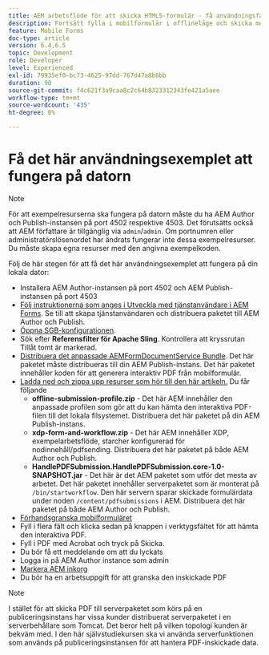 ```yaml
---
title: AEM arbetsflöde för att skicka HTML5-formulär - få användningsfallet att fungera
description: Fortsätt fylla i mobilformulär i offlineläge och skicka mobilformulär för att aktivera AEM arbetsflöde
feature: Mobile Forms
doc-type: article
version: 6.4,6.5
topic: Development
role: Developer
level: Experienced
exl-id: 79935ef0-bc73-4625-97dd-767d47a8b8bb
duration: 90
source-git-commit: f4c621f3a9caa8c2c64b8323312343fe421a5aee
workflow-type: tm+mt
source-wordcount: '435'
ht-degree: 0%

---
```


# Få det här användningsexemplet att fungera på datorn

>[!NOTE]
>
>För att exempelresurserna ska fungera på datorn måste du ha AEM Author och Publish-instansen på port 4502 respektive 4503. Det förutsätts också att AEM författare är tillgänglig via `admin`/`admin`. Om portnumren eller administratörslösenordet har ändrats fungerar inte dessa exempelresurser. Du måste skapa egna resurser med den angivna exempelkoden.

Följ de här stegen för att få det här användningsexemplet att fungera på din lokala dator:

* Installera AEM Author-instansen på port 4502 och AEM Publish-instansen på port 4503
* [Följ instruktionerna som anges i Utveckla med tjänstanvändare i AEM Forms](https://experienceleague.adobe.com/docs/experience-manager-learn/forms/adaptive-forms/service-user-tutorial-develop.html). Se till att skapa tjänstanvändaren och distribuera paketet till AEM Author och Publish.
* [Öppna SGB-konfigurationen](http://localhost:4503/system/console/configMgr).
* Sök efter **Referensfilter för Apache Sling**. Kontrollera att kryssrutan Tillåt tomt är markerad.
* [Distribuera det anpassade AEMFormDocumentService Bundle](/help/forms/assets/common-osgi-bundles/AEMFormsDocumentServices.core-1.0-SNAPSHOT.jar). Det här paketet måste distribueras till din AEM Publish-instans. Det här paketet innehåller koden för att generera interaktiv PDF från mobilformulär.
* [Ladda ned och zippa upp resurser som hör till den här artikeln.](assets/offline-pdf-submission-assets.zip) Du får följande
   * **offline-submission-profile.zip** - Det här AEM innehåller den anpassade profilen som gör att du kan hämta den interaktiva PDF-filen till det lokala filsystemet. Distribuera det här paketet på din AEM Publish-instans.
   * **xdp-form-and-workflow.zip** - Det här AEM innehåller XDP, exempelarbetsflöde, starcher konfigurerad för nodinnehåll/pdfsending. Distribuera det här paketet på både AEM Author och Publish.
   * **HandlePDFSubmission.HandlePDFSubmission.core-1.0-SNAPSHOT.jar** - Det här är det AEM paketet som utför det mesta av arbetet. Det här paketet innehåller serverpaketet som är monterat på `/bin/startworkflow`. Den här servern sparar skickade formulärdata under noden `/content/pdfsubmissions` i AEM. Distribuera det här paketet på både AEM Author och Publish.
* [Förhandsgranska mobilformuläret](http://localhost:4503/content/dam/formsanddocuments/testsubmision.xdp/jcr:content)
* Fyll i flera fält och klicka sedan på knappen i verktygsfältet för att hämta den interaktiva PDF.
* Fyll i PDF med Acrobat och tryck på Skicka.
* Du bör få ett meddelande om att du lyckats
* Logga in på AEM Author instance som admin
* [Markera AEM inkorg](http://localhost:4502/aem/inbox)
* Du bör ha en arbetsuppgift för att granska den inskickade PDF

>[!NOTE]
>
>I stället för att skicka PDF till serverpaketet som körs på en publiceringsinstans har vissa kunder distribuerat serverpaketet i en serverbehållare som Tomcat. Det beror helt på vilken topologi kunden är bekväm med. I den här självstudiekursen ska vi använda serverfunktionen som används på publiceringsinstansen för att hantera PDF-inskickade data.
